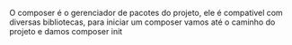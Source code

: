 O composer é o gerenciador de pacotes do projeto, ele é compativel com diversas bibliotecas, para iniciar um composer vamos até o caminho do projeto e damos composer init